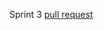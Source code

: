 Sprint 3 [pull request](https://github.com/alexey-ryabkov/middle.messenger.praktikum.yandex/pull/7)
